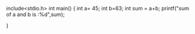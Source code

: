 include<stdio.h>
int main()
{
int a= 45;
int b=63;
int sum = a+b;
printf("sum of a and b is :%d",sum);

}
